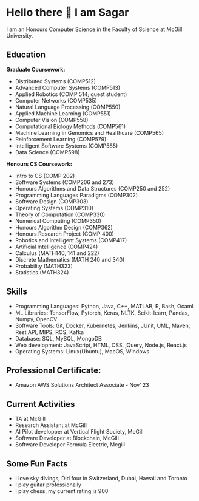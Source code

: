 # Hello there 👋 I am Sagar
I am an Honours Computer Science in the Faculty of Science at McGill University.

## Education

**Graduate Coursework:** 
- Distributed Systems (COMP512)
- Advanced Computer Systems (COMP513)
- Applied Robotics (COMP 514; guest student)
- Computer Networks (COMP535)
- Natural Language Processing (COMP550)
- Applied Machine Learning (COMP551)
- Computer Vision (COMP558)
- Computational Biology Methods (COMP561)
- Machine Learning in Genomics and Healthcare (COMP565)
- Reinforcement Learning (COMP579)
- Intelligent Software Systems (COMP585)
- Data Science (COMP598)

**Honours CS Coursework:** 
- Intro to CS (COMP 202)
- Software Systems (COMP206 and 273)
- Honours Algorithms and Data Structures (COMP250 and 252)
- Programming Languages Paradigms (COMP302)
- Software Design (COMP303)
- Operating Systems (COMP310)
- Theory of Computation (COMP330)
- Numerical Computing (COMP350)
- Honours Algorithm Design (COMP362)
- Honours Research Project (COMP 400)
- Robotics and Intelligent Systems (COMP417)
- Artificial Intelligence (COMP424)
- Calculus (MATH140, 141 and 222)
- Discrete Mathematics (MATH 240 and 340)
- Probability (MATH323)
- Statistics (MATH324)

## Skills
- Programming Languages: Python, Java, C++, MATLAB, R, Bash, Ocaml
- ML Libraries: TensorFlow, Pytorch, Keras, NLTK, Scikit-learn, Pandas, Numpy, OpenCV
- Software Tools: Git, Docker, Kubernetes, Jenkins, JUnit, UML, Maven, Rest API, MIPS, ROS, Kafka
- Database: SQL, MySQL, MongoDB
- Web development: JavaScript, HTML, CSS, jQuery, Node.js, React.js
- Operating Systems: Linux(Ubuntu), MacOS, Windows

## Professional Certificate:
- Amazon AWS Solutions Architect Associate - Nov’ 23

## Current Activities
- TA at McGill
- Research Assistant at McGill
- AI Pilot developper at Vertical Flight Society, McGill
- Software Developer at Blockchain, McGill
- Software Developer Formula Electric, Mcgill

## Some Fun Facts
- I love sky divings; Did four in Switzerland, Dubai, Hawaii and Toronto
- I play guitar professionally
- I play chess, my current rating is 900

<!--
**Sagarnandeshwar/Sagarnandeshwar** is a ✨ _special_ ✨ repository because its `README.md` (this file) appears on your GitHub profile.

Here are some ideas to get you started:

- 🔭 I’m currently working on ...
- 🌱 I’m currently learning ...
- 👯 I’m looking to collaborate on ...
- 🤔 I’m looking for help with ...
- 💬 Ask me about ...
- 📫 How to reach me: ...
- 😄 Pronouns: ...
- ⚡ Fun fact: ...
-->
